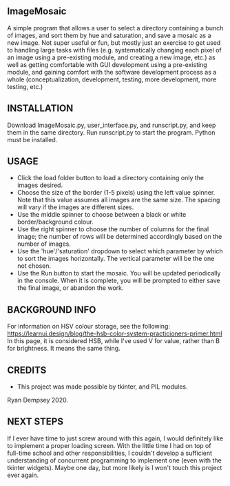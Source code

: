 ## ImageMosaic
A simple program that allows a user to select a directory containing a bunch of images, and sort them by hue and saturation, and save a mosaic as a new image.  Not super useful or fun, but mostly just an exercise to get used to handling large tasks with files (e.g. systematically changing each pixel of an image using a pre-existing module, and creating a new image, etc.) as well as getting comfortable with GUI development using a pre-existing module, and gaining comfort with the software development process as a whole (conceptualization, development, testing, more development, more testing, etc.)


## INSTALLATION

Download ImageMosaic.py, user_interface.py, and runscript.py, and keep them in the same directory.  Run runscript.py to start the program.  Python must be installed.

## USAGE

- Click the load folder button to load a directory containing only the images desired.
- Choose the size of the border (1-5 pixels) using the left value spinner.  Note that this value assumes all images are the same size.  The spacing will vary if the images are different sizes.
- Use the middle spinner to choose between a black or white border/background colour.
- Use the right spinner to choose the number of columns for the final image; the number of rows will be determined accordingly based on the number of images.
- Use the 'hue'/'saturation' dropdown to select which parameter by which to sort the images horizontally.  The vertical parameter will be the one not chosen.
- Use the Run button to start the mosaic.  You will be updated periodically in the console.  When it is complete, you will be prompted to either save the final image, or abandon the work.

## BACKGROUND INFO

For information on HSV colour storage, see the following:
https://learnui.design/blog/the-hsb-color-system-practicioners-primer.html
In this page, it is considered HSB, while I've used V for value, rather than B for brightness.  It means the same thing.

## CREDITS

- This project was made possible by tkinter, and PIL modules.


Ryan Dempsey 2020.




## NEXT STEPS

If I ever have time to just screw around with this again, I would definitely like to implement a proper loading screen.  With the little time I had on top of full-time school and other responsibilities, I couldn't develop a sufficient understanding of concurrent programming to implement one (even with the tkinter widgets).  Maybe one day, but more likely is I won't touch this project ever again.
